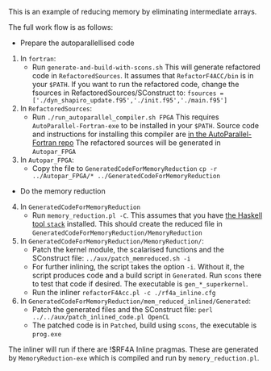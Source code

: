 This is an example of reducing memory by eliminating intermediate arrays.

The full work flow is as follows:
* Prepare the autoparallellised code
1. In `fortran`:
    - Run  `generate-and-build-with-scons.sh`
    This will generate refactored code in `RefactoredSources`.
    It assumes that `RefactorF4ACC/bin` is in your `$PATH`.
    If you want to run the refactored code, change the fsources in RefactoredSources/SConstruct to:
        `fsources = ['./dyn_shapiro_update.f95','./init.f95','./main.f95']`
2. In `RefactoredSources`:
    - Run `./run_autoparallel_compiler.sh FPGA`
    This requires `AutoParallel-Fortran-exe` to be installed in your `$PATH`.
    Source code and instructions for installing this compiler are [in the AutoParallel-Fortran repo](https://github.com/wimvanderbauwhede/AutoParallel-Fortran)
    The refactored sources will be generated in `Autopar_FPGA`
3. In `Autopar_FPGA`:
    - Copy the file to `GeneratedCodeForMemoryReduction`
        `cp -r ../Autopar_FPGA/* ../GeneratedCodeForMemoryReduction`
* Do the memory reduction
4. In  `GeneratedCodeForMemoryReduction`
    - Run `memory_reduction.pl -C`.
    This assumes that you have [the Haskell tool `stack`](https://docs.haskellstack.org/en/stable/README/) installed.
    This should create the reduced file in `GeneratedCodeForMemoryReduction/MemoryReduction`
5. In `GeneratedCodeForMemoryReduction/MemoryReduction/`:
    - Patch the kernel module, the scalarised functions and the SConstruct file:
        `../aux/patch_memreduced.sh -i`
    - For further inlining, the script takes the option `-i`. Without it, the script produces code and a build script in `Generated`. Run `scons` there to test that code if desired. The executable is  `gen_*_superkernel`.
    - Run the inliner
    `refactorF4Acc.pl -c ./rf4a_inline.cfg`
6. In `GeneratedCodeForMemoryReduction/mem_reduced_inlined/Generated`:
    - Patch the generated files and the SConstruct file:
    `perl ../../aux/patch_inlined_code.pl OpenCL`
    - The patched code is in `Patched`, build using `scons`, the executable is `prog.exe`

The inliner will run if there are !$RF4A Inline pragmas. These are generated by `MemoryReduction-exe` which is compiled and run by `memory_reduction.pl`.

